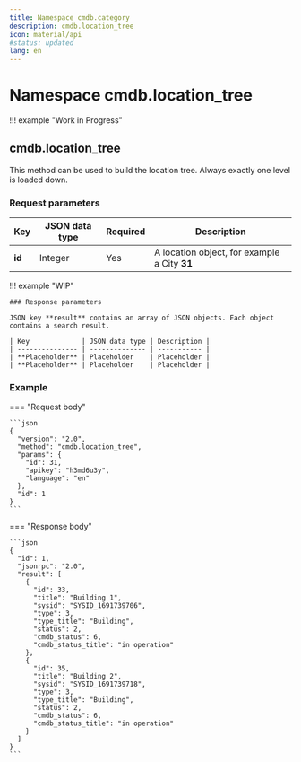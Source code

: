 ```yaml
---
title: Namespace cmdb.category
description: cmdb.location_tree
icon: material/api
#status: updated
lang: en
---
```


# Namespace cmdb.location_tree

!!! example "Work in Progress"

## cmdb.location_tree

This method can be used to build the location tree. Always exactly one level is loaded down.

### Request parameters

| Key    | JSON data type | Required | Description                                  |
| ------ | -------------- | -------- | -------------------------------------------- |
| **id** | Integer        | Yes      | A location object, for example a City **31** |

!!! example "WIP"

    ### Response parameters

    JSON key **result** contains an array of JSON objects. Each object contains a search result.

    | Key             | JSON data type | Description |
    | --------------- | -------------- | ----------- |
    | **Placeholder** | Placeholder    | Placeholder |
    | **Placeholder** | Placeholder    | Placeholder |

### Example

=== "Request body"

    ```json
    {
      "version": "2.0",
      "method": "cmdb.location_tree",
      "params": {
        "id": 31,
        "apikey": "h3md6u3y",
        "language": "en"
      },
      "id": 1
    }
    ```

=== "Response body"

    ```json
    {
      "id": 1,
      "jsonrpc": "2.0",
      "result": [
        {
          "id": 33,
          "title": "Building 1",
          "sysid": "SYSID_1691739706",
          "type": 3,
          "type_title": "Building",
          "status": 2,
          "cmdb_status": 6,
          "cmdb_status_title": "in operation"
        },
        {
          "id": 35,
          "title": "Building 2",
          "sysid": "SYSID_1691739718",
          "type": 3,
          "type_title": "Building",
          "status": 2,
          "cmdb_status": 6,
          "cmdb_status_title": "in operation"
        }
      ]
    }
    ```
